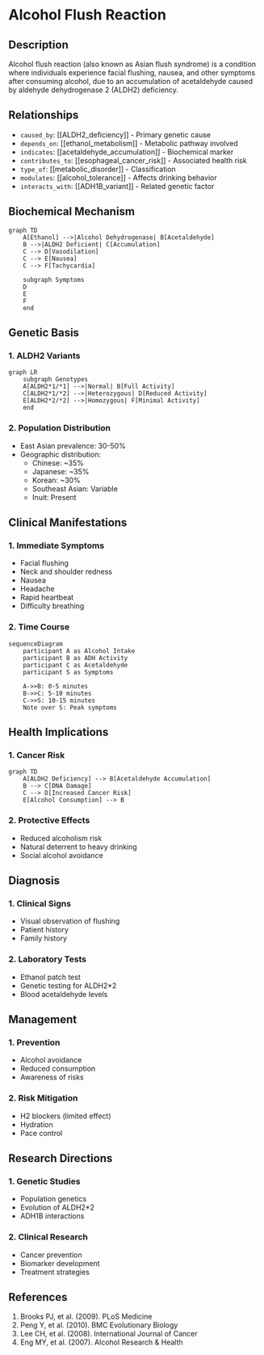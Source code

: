 # Alcohol Flush Reaction

## Description
Alcohol flush reaction (also known as Asian flush syndrome) is a condition where individuals experience facial flushing, nausea, and other symptoms after consuming alcohol, due to an accumulation of acetaldehyde caused by aldehyde dehydrogenase 2 (ALDH2) deficiency.

## Relationships
- `caused_by`: [[ALDH2_deficiency]] - Primary genetic cause
- `depends_on`: [[ethanol_metabolism]] - Metabolic pathway involved
- `indicates`: [[acetaldehyde_accumulation]] - Biochemical marker
- `contributes_to`: [[esophageal_cancer_risk]] - Associated health risk
- `type_of`: [[metabolic_disorder]] - Classification
- `modulates`: [[alcohol_tolerance]] - Affects drinking behavior
- `interacts_with`: [[ADH1B_variant]] - Related genetic factor

## Biochemical Mechanism

```mermaid
graph TD
    A[Ethanol] -->|Alcohol Dehydrogenase| B[Acetaldehyde]
    B -->|ALDH2 Deficient| C[Accumulation]
    C --> D[Vasodilation]
    C --> E[Nausea]
    C --> F[Tachycardia]
    
    subgraph Symptoms
    D
    E
    F
    end
```

## Genetic Basis

### 1. ALDH2 Variants
```mermaid
graph LR
    subgraph Genotypes
    A[ALDH2*1/*1] -->|Normal| B[Full Activity]
    C[ALDH2*1/*2] -->|Heterozygous| D[Reduced Activity]
    E[ALDH2*2/*2] -->|Homozygous| F[Minimal Activity]
    end
```

### 2. Population Distribution
- East Asian prevalence: 30-50%
- Geographic distribution:
  - Chinese: ~35%
  - Japanese: ~35%
  - Korean: ~30%
  - Southeast Asian: Variable
  - Inuit: Present

## Clinical Manifestations

### 1. Immediate Symptoms
- Facial flushing
- Neck and shoulder redness
- Nausea
- Headache
- Rapid heartbeat
- Difficulty breathing

### 2. Time Course
```mermaid
sequenceDiagram
    participant A as Alcohol Intake
    participant B as ADH Activity
    participant C as Acetaldehyde
    participant S as Symptoms
    
    A->>B: 0-5 minutes
    B->>C: 5-10 minutes
    C->>S: 10-15 minutes
    Note over S: Peak symptoms
```

## Health Implications

### 1. Cancer Risk
```mermaid
graph TD
    A[ALDH2 Deficiency] --> B[Acetaldehyde Accumulation]
    B --> C[DNA Damage]
    C --> D[Increased Cancer Risk]
    E[Alcohol Consumption] --> B
```

### 2. Protective Effects
- Reduced alcoholism risk
- Natural deterrent to heavy drinking
- Social alcohol avoidance

## Diagnosis

### 1. Clinical Signs
- Visual observation of flushing
- Patient history
- Family history

### 2. Laboratory Tests
- Ethanol patch test
- Genetic testing for ALDH2*2
- Blood acetaldehyde levels

## Management

### 1. Prevention
- Alcohol avoidance
- Reduced consumption
- Awareness of risks

### 2. Risk Mitigation
- H2 blockers (limited effect)
- Hydration
- Pace control

## Research Directions

### 1. Genetic Studies
- Population genetics
- Evolution of ALDH2*2
- ADH1B interactions

### 2. Clinical Research
- Cancer prevention
- Biomarker development
- Treatment strategies

## References
1. Brooks PJ, et al. (2009). PLoS Medicine
2. Peng Y, et al. (2010). BMC Evolutionary Biology
3. Lee CH, et al. (2008). International Journal of Cancer
4. Eng MY, et al. (2007). Alcohol Research & Health 